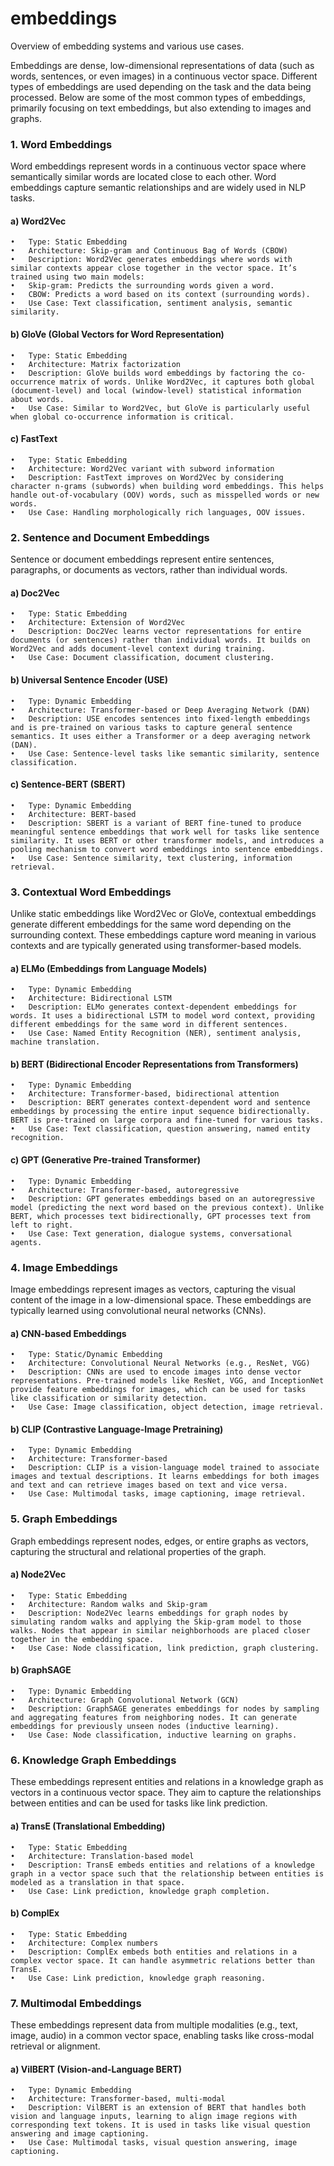 # embeddings
Overview of embedding systems and various use cases.

Embeddings are dense, low-dimensional representations of data (such as words, sentences, or even images) in a continuous vector space. Different types of embeddings are used depending on the task and the data being processed. Below are some of the most common types of embeddings, primarily focusing on text embeddings, but also extending to images and graphs.

### 1. Word Embeddings

Word embeddings represent words in a continuous vector space where semantically similar words are located close to each other. Word embeddings capture semantic relationships and are widely used in NLP tasks.

#### a) Word2Vec

	•	Type: Static Embedding
	•	Architecture: Skip-gram and Continuous Bag of Words (CBOW)
	•	Description: Word2Vec generates embeddings where words with similar contexts appear close together in the vector space. It’s trained using two main models:
	•	Skip-gram: Predicts the surrounding words given a word.
	•	CBOW: Predicts a word based on its context (surrounding words).
	•	Use Case: Text classification, sentiment analysis, semantic similarity.

#### b) GloVe (Global Vectors for Word Representation)

	•	Type: Static Embedding
	•	Architecture: Matrix factorization
	•	Description: GloVe builds word embeddings by factoring the co-occurrence matrix of words. Unlike Word2Vec, it captures both global (document-level) and local (window-level) statistical information about words.
	•	Use Case: Similar to Word2Vec, but GloVe is particularly useful when global co-occurrence information is critical.

#### c) FastText

	•	Type: Static Embedding
	•	Architecture: Word2Vec variant with subword information
	•	Description: FastText improves on Word2Vec by considering character n-grams (subwords) when building word embeddings. This helps handle out-of-vocabulary (OOV) words, such as misspelled words or new words.
	•	Use Case: Handling morphologically rich languages, OOV issues.

### 2. Sentence and Document Embeddings

Sentence or document embeddings represent entire sentences, paragraphs, or documents as vectors, rather than individual words.

#### a) Doc2Vec

	•	Type: Static Embedding
	•	Architecture: Extension of Word2Vec
	•	Description: Doc2Vec learns vector representations for entire documents (or sentences) rather than individual words. It builds on Word2Vec and adds document-level context during training.
	•	Use Case: Document classification, document clustering.

#### b) Universal Sentence Encoder (USE)

	•	Type: Dynamic Embedding
	•	Architecture: Transformer-based or Deep Averaging Network (DAN)
	•	Description: USE encodes sentences into fixed-length embeddings and is pre-trained on various tasks to capture general sentence semantics. It uses either a Transformer or a deep averaging network (DAN).
	•	Use Case: Sentence-level tasks like semantic similarity, sentence classification.

#### c) Sentence-BERT (SBERT)

	•	Type: Dynamic Embedding
	•	Architecture: BERT-based
	•	Description: SBERT is a variant of BERT fine-tuned to produce meaningful sentence embeddings that work well for tasks like sentence similarity. It uses BERT or other transformer models, and introduces a pooling mechanism to convert word embeddings into sentence embeddings.
	•	Use Case: Sentence similarity, text clustering, information retrieval.

### 3. Contextual Word Embeddings

Unlike static embeddings like Word2Vec or GloVe, contextual embeddings generate different embeddings for the same word depending on the surrounding context. These embeddings capture word meaning in various contexts and are typically generated using transformer-based models.

#### a) ELMo (Embeddings from Language Models)

	•	Type: Dynamic Embedding
	•	Architecture: Bidirectional LSTM
	•	Description: ELMo generates context-dependent embeddings for words. It uses a bidirectional LSTM to model word context, providing different embeddings for the same word in different sentences.
	•	Use Case: Named Entity Recognition (NER), sentiment analysis, machine translation.

#### b) BERT (Bidirectional Encoder Representations from Transformers)

	•	Type: Dynamic Embedding
	•	Architecture: Transformer-based, bidirectional attention
	•	Description: BERT generates context-dependent word and sentence embeddings by processing the entire input sequence bidirectionally. BERT is pre-trained on large corpora and fine-tuned for various tasks.
	•	Use Case: Text classification, question answering, named entity recognition.

#### c) GPT (Generative Pre-trained Transformer)

	•	Type: Dynamic Embedding
	•	Architecture: Transformer-based, autoregressive
	•	Description: GPT generates embeddings based on an autoregressive model (predicting the next word based on the previous context). Unlike BERT, which processes text bidirectionally, GPT processes text from left to right.
	•	Use Case: Text generation, dialogue systems, conversational agents.

### 4. Image Embeddings

Image embeddings represent images as vectors, capturing the visual content of the image in a low-dimensional space. These embeddings are typically learned using convolutional neural networks (CNNs).

#### a) CNN-based Embeddings

	•	Type: Static/Dynamic Embedding
	•	Architecture: Convolutional Neural Networks (e.g., ResNet, VGG)
	•	Description: CNNs are used to encode images into dense vector representations. Pre-trained models like ResNet, VGG, and InceptionNet provide feature embeddings for images, which can be used for tasks like classification or similarity detection.
	•	Use Case: Image classification, object detection, image retrieval.

#### b) CLIP (Contrastive Language-Image Pretraining)

	•	Type: Dynamic Embedding
	•	Architecture: Transformer-based
	•	Description: CLIP is a vision-language model trained to associate images and textual descriptions. It learns embeddings for both images and text and can retrieve images based on text and vice versa.
	•	Use Case: Multimodal tasks, image captioning, image retrieval.

### 5. Graph Embeddings

Graph embeddings represent nodes, edges, or entire graphs as vectors, capturing the structural and relational properties of the graph.

#### a) Node2Vec

	•	Type: Static Embedding
	•	Architecture: Random walks and Skip-gram
	•	Description: Node2Vec learns embeddings for graph nodes by simulating random walks and applying the Skip-gram model to those walks. Nodes that appear in similar neighborhoods are placed closer together in the embedding space.
	•	Use Case: Node classification, link prediction, graph clustering.

#### b) GraphSAGE

	•	Type: Dynamic Embedding
	•	Architecture: Graph Convolutional Network (GCN)
	•	Description: GraphSAGE generates embeddings for nodes by sampling and aggregating features from neighboring nodes. It can generate embeddings for previously unseen nodes (inductive learning).
	•	Use Case: Node classification, inductive learning on graphs.

### 6. Knowledge Graph Embeddings

These embeddings represent entities and relations in a knowledge graph as vectors in a continuous vector space. They aim to capture the relationships between entities and can be used for tasks like link prediction.

#### a) TransE (Translational Embedding)

	•	Type: Static Embedding
	•	Architecture: Translation-based model
	•	Description: TransE embeds entities and relations of a knowledge graph in a vector space such that the relationship between entities is modeled as a translation in that space.
	•	Use Case: Link prediction, knowledge graph completion.

#### b) ComplEx

	•	Type: Static Embedding
	•	Architecture: Complex numbers
	•	Description: ComplEx embeds both entities and relations in a complex vector space. It can handle asymmetric relations better than TransE.
	•	Use Case: Link prediction, knowledge graph reasoning.

### 7. Multimodal Embeddings

These embeddings represent data from multiple modalities (e.g., text, image, audio) in a common vector space, enabling tasks like cross-modal retrieval or alignment.

#### a) VilBERT (Vision-and-Language BERT)

	•	Type: Dynamic Embedding
	•	Architecture: Transformer-based, multi-modal
	•	Description: VilBERT is an extension of BERT that handles both vision and language inputs, learning to align image regions with corresponding text tokens. It is used in tasks like visual question answering and image captioning.
	•	Use Case: Multimodal tasks, visual question answering, image captioning.
